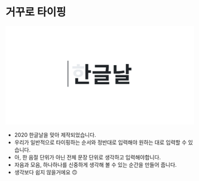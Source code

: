 # 거꾸로 타이핑

![한글날](public/og-image.png)


- 2020 한글날을 맞아 제작되었습니다.
- 우리가 일반적으로 타이핑하는 순서와 정반대로 입력해야 원하는 대로 입력할 수 있습니다.
- 아, 한 음절 단위가 아닌 전체 문장 단위로 생각하고 입력해야합니다.
- 자음과 모음, 하나하나를 신중하게 생각해 볼 수 있는 순간을 만들어 줍니다.
- 생각보다 쉽지 않을거에요 🙃
